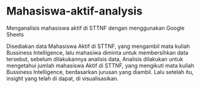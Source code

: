 # Mahasiswa-aktif-analysis
Menganalisis mahasiswa aktif di STTNF dengan menggunakan Google Sheets

Disediakan data Mahasiswa Aktif di STTNF, yang mengambil mata kuliah Bussiness Intelligence, lalu mahasiwa diminta untuk membersihkan data tersebut, sebelum dilakukannya analisis data, Analisis dilakukan untuk mengetahui jumlah mahasiswa Aktif di STTNF, yang mengikuti mata kuliah Bussiness Intelligence, berdasarkan jurusan yang diambil. Lalu setelah itu, insight yang telah di dapat, di visualisasikan.
